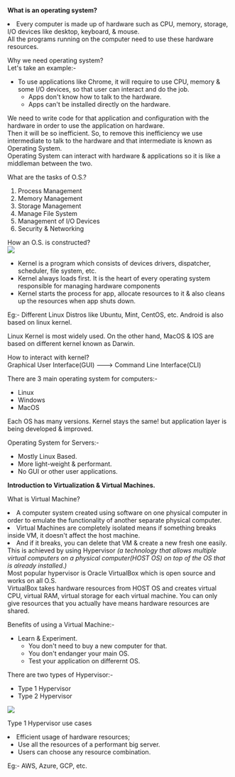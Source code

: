 <p><strong>What is an operating system?</strong> <br>
<li>Every computer is made up of hardware such as CPU, memory, storage, I/O devices like desktop, keyboard, & mouse.<br>
    All the programs running on the computer need to use these hardware resources.
</li>
</p>

<p>Why we need operating system? <br>
Let's take an example:- <br>
    <ul>
        <li>To use applications like Chrome, it will require to use CPU, memory & some I/O devices, so that user can interact and do the job.
            <ul>
                <li>Apps don't know how to talk to the hardware.</li>
                <li>Apps can't be installed directly on the hardware.</li>
            </ul>    
        </li>
    </ul>
</p>

<p>We need to write code for that application and configuration with the hardware in order to use the application on hardware. <br> Then it will be so inefficient. So, to remove this inefficiency we use intermediate to talk to the hardware and that intermediate is known as Operating System. <br>
Operating System can interact with hardware & applications so it is like a middleman between the two. </p>

<p>What are the tasks of O.S.? <br>
    <ol>
        <li>Process Management</li>
        <li>Memory Management</li>
        <li>Storage Management</li>
        <li>Manage File System</li>
        <li>Management of I/O Devices</li>
        <li>Security & Networking</li>
    </ol>
</p>

<p>How an O.S. is constructed? <br>
<img src="https://upload.wikimedia.org/wikipedia/commons/thumb/8/8f/Kernel_Layout.svg/220px-Kernel_Layout.svg.png">
    <ul>
        <li>Kernel is a program which consists of devices drivers, dispatcher, scheduler, file system, etc.</li>
        <li>Kernel always loads first. It is the heart of every operating system responsible for managing hardware components</li>
        <li>Kernel starts the process for app, allocate resources to it & also cleans up the resources when app shuts down.</li>
    </ul>
Eg:- Different Linux Distros like Ubuntu, Mint, CentOS, etc. Android is also based on linux kernel.
</p>

<p>Linux Kernel is most widely used. On the other hand, MacOS & IOS are based on different kernel known as Darwin.</p>

<p>How to interact with kernel? <br>
Graphical User Interface(GUI) ---> Command Line Interface(CLI) <br>

<p>There are 3 main operating system for computers:-  
    <ul>
        <li>Linux</li>
        <li>Windows</li>
        <li>MacOS</li>
    </ul>
</p>    
Each OS has many versions. Kernel stays the same! but application layer is being developed & improved. <br>
</p>

<p>Operating System for Servers:- <br>
    <ul>
        <li>Mostly Linux Based.</li>
        <li>More light-weight & performant.</li>
        <li>No GUI or other user applications.</li>
    </ul>
</p>

<p><strong>Introduction to Virtualization & Virtual Machines.</strong> <br>
    <p>What is Virtual Machine? <br>
        <li>A computer system created using software on one physical computer in order to emulate the functionality of another separate physical computer.</li>
        <li>Virtual Machines are completely isolated means if something breaks inside VM, it doesn't affect the host machine.</li>
        <li>And if it breaks, you can delete that VM & create a new fresh one easily.</li>
    This is achieved by using Hypervisor <em>(a technology that allows multiple virtual computers on a physical computer(HOST OS) on top of the OS that is already installed.)</em> <br>
    Most popular hypervisor is Oracle VirtualBox which is open source and works on all O.S. <br>
    VirtualBox takes hardware resources from HOST OS and creates virtual CPU, virtual RAM, virtual storage for each virtual machine. You can only give resources that you actually have means hardware resources are shared.
    </p>
</p>

<p>Benefits of using a Virtual Machine:- 
    <ul>
        <li>Learn & Experiment.
            <ul>
                <li>You don't need to buy a new computer for that.</li>
                <li>You don't endanger your main OS.</li>
                <li>Test your application on differernt OS.</li>
            </ul>
        </li>
    </ul>
</p>

<p>There are two types of Hypervisor:-
    <ul>
        <li>Type 1 Hypervisor</li>
        <li>Type 2 Hypervisor</li>
    </ul>
<img src="https://www.serverwatch.com/wp-content/uploads/2020/09/what-is-a-hypervisor-server_5f5ed47e2d2aa.jpeg">
</p>

<p>Type 1 Hypervisor use cases <br> 
    <li>Efficient usage of hardware resources;
        <ul>
            <li>Use all the resources of a performant big server.</li>
            <li>Users can choose any resource combination.</li>
        </ul>
    </li>
Eg:- AWS, Azure, GCP, etc.
</p>
